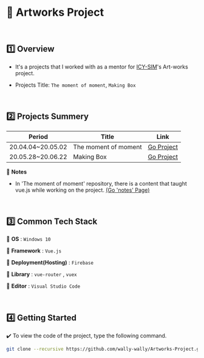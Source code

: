 # :art: Artworks Project

<br>

## :one: Overview

- It's a projects that I worked with as a mentor for <a href="https://github.com/ICY-SIM" target="_blank">ICY-SIM</a>'s Art-works project.

- Projects Title: `The moment of moment`, `Making Box`

<br>

## :two: Projects Summery

| Period            | Title                | Link                                                         |
| ----------------- | -------------------- | ------------------------------------------------------------ |
| 20.04.04~20.05.02 | The moment of moment | <a href="https://github.com/wally-wally/The-moment-of-moment" target="_blank">Go Project</a> |
| 20.05.28~20.06.22 | Making Box           | <a href="https://github.com/wally-wally/Making-Box" target="_blank">Go Project</a> |

:notebook_with_decorative_cover: <b>Notes</b>

- In 'The moment of moment' repository, there is a content that taught vue.js while working on the project. <a href="https://github.com/wally-wally/The-moment-of-moment/tree/master/notes" target="_blank">(Go 'notes' Page)</a>

<br>

## :three: Common Tech Stack

:round_pushpin: <b>OS</b> : `Windows 10` 

:round_pushpin: <b>Framework</b> : `Vue.js`

:round_pushpin: <b>Deployment(Hosting)</b> : `Firebase`

:round_pushpin: <b>Library</b> : `vue-router` , `vuex`

:round_pushpin: <b>Editor</b> : `Visual Studio Code`

<br>

## :four: Getting Started

:heavy_check_mark: To view the code of the project, type the following command.

```bash
git clone --recursive https://github.com/wally-wally/Artworks-Project.git
```

